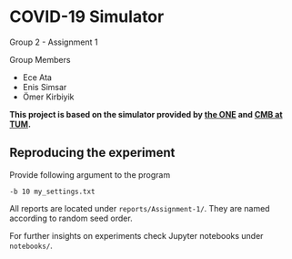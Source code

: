 # COVID-19 Simulator

Group 2 - Assignment 1

Group Members
* Ece Ata		
* Enis Simsar	
* Ömer Kirbiyik

**This project is based on the simulator provided by [the ONE](http://akeranen.github.io/the-one/) and [CMB at TUM](https://github.com/teemu-tum/the-one).**

## Reproducing the experiment

Provide following argument to the program
```
-b 10 my_settings.txt
```

All reports are located under `reports/Assignment-1/`. They are named according to random seed order.

For further insights on experiments check Jupyter notebooks under `notebooks/`.


